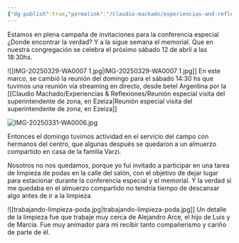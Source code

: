 ```yaml
---
{"dg-publish":true,"permalink":"/claudio-machado/experiencias-and-reflexiones/29-y-30-de-marzo-2025-fin-de-semana-con-mucha-actividad-especial/","tags":["Congregación","asamblea","predicación"]}
---
```


Estamos en plena campaña de invitaciones para la conferencia especial ¿Donde encontrar la verdad? Y a la sigue semana el memorial. Que en nuestra congregación se celebra el próximo sábado 12 de abril a las 18:30hs.

![[IMG-20250329-WA0007 1.jpg\|IMG-20250329-WA0007 1.jpg]]
En este marco, se cambió la reunión del domingo para el sábado 14:30 hs que tuvimos una reunión vía streaming en directo, desde betel Argentina por la [[Claudio Machado/Experiencias & Reflexiones/Reunión especial visita del superintendente de zona, en Ezeiza\|Reunión especial visita del superintendente de zona, en Ezeiza]]  

![IMG-20250331-WA0006.jpg](/img/user/07%20-%20Personal/Im%C3%A1genes/IMG-20250331-WA0006.jpg)

Entonces el domingo tuvimos actividad en el servicio del campo con hermanos del centro, que algunas después se quedaron a un almuerzo compartido en casa de la familia Varzi.

Nosotros no nos quedamos, porque yo fuí invitado a participar en una tarea de limpieza de podas en la calle del salón, con el objetivo de dejar lugar para estacionar durante la conferencia especial y el memorial. Y la verdad si me quedaba en el almuerzo compartido no tendría tiempo de descansar algo antes de ir a la limpieza.

![[trabajando-limpieza-poda.jpg\|trabajando-limpieza-poda.jpg]] 
Un detalle de la limpieza fue que trabaje muy cerca de Alejandro Arce, el hijo de Luis y de Marcia. Fue muy animador para mi recibir tanto compañerismo y cariño de parte de él. 



